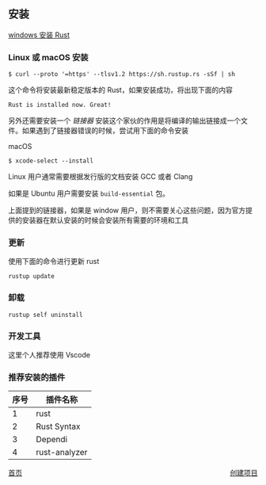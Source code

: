 ## 安装

[windows 安装 Rust](https://www.rust-lang.org/zh-CN/tools/install)

### Linux 或 macOS 安装

```shell
$ curl --proto '=https' --tlsv1.2 https://sh.rustup.rs -sSf | sh
```

这个命令将安装最新稳定版本的 Rust，如果安装成功，将出现下面的内容

```
Rust is installed now. Great!
```

另外还需要安装一个 _链接器_ 安装这个家伙的作用是将编译的输出链接成一个文件。如果遇到了链接器错误的时候，尝试用下面的命令安装

macOS

```shell
$ xcode-select --install
```

Linux 用户通常需要根据发行版的文档安装 GCC 或者 Clang

如果是 Ubuntu 用户需要安装 `build-essential` 包。

上面提到的链接器，如果是 window 用户，则不需要关心这些问题，因为官方提供的安装器在默认安装的时候会安装所有需要的环境和工具

### 更新

使用下面的命令进行更新 rust

```shell
rustup update
```

### 卸载

```shell
rustup self uninstall
```

### 开发工具

这里个人推荐使用 Vscode

### 推荐安装的插件

| 序号 | 插件名称      |
| ---- | ------------- |
| 1    | rust          |
| 2    | Rust Syntax   |
| 3    | Dependi       |
| 4    | rust-analyzer |

<div style="display: flex; justify-content: space-between;">
  <a href="../../index.md">首页</a>
  <a href="./1.2_create.md">创建项目</a>
</div>
